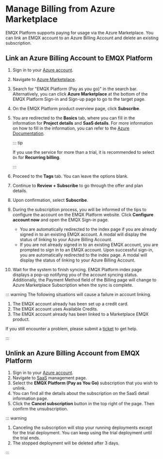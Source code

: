 # Manage Billing from Azure Marketplace

EMQX Platform supports paying for usage via the Azure Marketplace. You can link an EMQX account to an Azure Billing Account and delete an existing subscription.


## Link an Azure Billing Account to EMQX Platform

1. Sign in to your [Azure account](https://portal.azure.com/#home).

2. Navigate to [Azure Marketplace](https://portal.azure.com/#view/Microsoft_Azure_Marketplace/MarketplaceOffersBlade/selectedMenuItemId/home).

3. Search for "EMQX Platform (Pay as you go)" in the search bar. Alternatively, you can click **Azure Marketplace** at the bottom of the EMQX Platform Sign-in and Sign-up page to go to the target page.

4. On the EMQX Platform product overview page, click **Subscribe**. 

5. You are redirected to the **Basics** tab, where you can fill in the information for **Project details** and **SaaS details**. For more information on how to fill in the information, you can refer to the [Azure Documentation](https://learn.microsoft.com/en-us/marketplace/purchase-saas-offer-in-azure-portal).

   ::: tip

   If you use the service for more than a trial, it is recommended to select `On` for **Recurring billing**.

   ::: 

6. Proceed to the **Tags** tab. You can leave the options blank.

7. Continue to **Review + Subscribe** to go through the offer and plan details.

8. Upon confirmation, select **Subscribe**.

9. During the subscription process, you will be informed of the tips to configure the account on the EMQX Platform website. Click **Configure account now** and open the EMQX Sign-in page.

   - You are automatically redirected to the index page if you are already signed in to an existing EMQX account. A modal will display the status of linking to your Azure Billing Account.
   - If you are not already signed in to an existing EMQX account, you are prompted to sign in to an EMQX account. Upon successful sign-in, you are automatically redirected to the index page. A modal will display the status of linking to your Azure Billing Account.

10. Wait for the system to finish syncing.
    EMQX Platform index page displays a pop-up notifying you of the account syncing status. Additionally, the Payment Method field of the Billing page will change to Azure Marketplace Subscription when the sync is complete.

::: warning
The following situations will cause a failure in account linking.

1. The EMQX account already has been set up a credit card.
2. The EMQX account uses Available Credits.
3. The EMQX account already has been linked to a Marketplace EMQX product.

If you still encounter a problem, please submit a [ticket](../feature/tickets.md) to get help.

:::


## Unlink an Azure Billing Account from EMQX Platform

1. Sign in to your [Azure account](https://portal.azure.com/#home).
2. Navigate to [SaaS](https://portal.azure.com/#view/HubsExtension/BrowseResourceBlade/resourceType/Microsoft.SaaS%2Fresources) management page.
3. Select the **EMQX Platform (Pay as You Go)** subscription that you wish to unlink.
4. You can find all the details about the subscription on the SaaS detail information page.
5. Click the **Cancel subscription** button in the top right of the page. Then confirm the unsubscription.

::: warning
1. Canceling the subscription will stop your running deployments except for the trial deployment. You can keep using the trial deployment until the trial ends.
2. The stopped deployment will be deleted after 3 days.

:::

